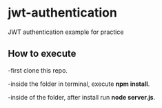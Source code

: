 # jwt-authentication
JWT authentication example for practice

## How to execute

-first clone this repo.

-inside the folder in terminal, execute **npm install**.

-inside of the folder, after install run **node server.js**.
